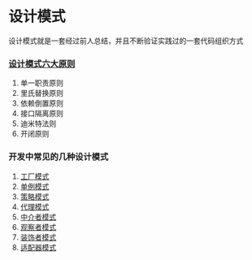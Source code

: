# 设计模式

设计模式就是一套经过前人总结，并且不断验证实践过的一套代码组织方式

### [设计模式六大原则](http://www.uml.org.cn/sjms/201211023.asp)

1. 单一职责原则
2. 里氏替换原则
3. 依赖倒置原则
4. 接口隔离原则
5. 迪米特法则
6. 开闭原则

### 开发中常见的几种设计模式

1. [工厂模式](./工厂模式)
2. [单例模式](./单例模式)
3. [策略模式](./策略模式)
4. [代理模式](./代理模式)
5. [中介者模式](./中介者模式)
6. [观察者模式](./观察者模式)
7. [装饰者模式](./装饰者模式)
8. [适配器模式](./适配器模式)
